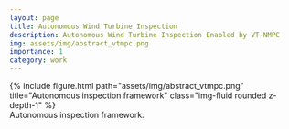 ```yaml
---
layout: page
title: Autonomous Wind Turbine Inspection
description: Autonomous Wind Turbine Inspection Enabled by VT-NMPC 
img: assets/img/abstract_vtmpc.png
importance: 1
category: work
---
```



<div class="caption">
</div>
<div class="row">
    <div class="col-sm mt-3 mt-md-0">
        {% include figure.html path="assets/img/abstract_vtmpc.png" title="Autonomous inspection framework" class="img-fluid rounded z-depth-1" %}
    </div>
</div>
<div class="caption">
    Autonomous inspection framework.
</div>


